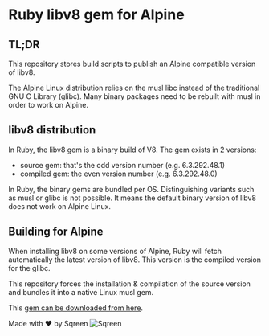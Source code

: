 # Ruby libv8 gem for Alpine

## TL;DR

This repository stores build scripts to publish an Alpine compatible version of libv8.

The Alpine Linux distribution relies on the musl libc instead of the
traditional GNU C Library (glibc). Many binary packages need to be rebuilt with
musl in order to work on Alpine.


## libv8 distribution

In Ruby, the libv8 gem is a binary build of V8. The gem exists in 2 versions:
 - source gem: that's the odd version number (e.g. 6.3.292.48.1)
 - compiled gem: the even version number (e.g. 6.3.292.48.0)

In Ruby, the binary gems are bundled per OS. Distinguishing variants such as
musl or glibc is not possible. It means the default binary version of libv8
does not work on Alpine Linux.


## Building for Alpine

When installing libv8 on some versions of Alpine, Ruby will fetch automatically
the latest version of libv8. This version is the compiled version for the glibc.

This repository forces the installation & compilation of the source version and
bundles it into a native Linux musl gem.

This [gem can be downloaded from here](https://download.sqreen.io/ruby/alpine/).



Made with :heart: by Sqreen
![Sqreen](https://s3-eu-west-1.amazonaws.com/sqreen-assets/npm/20171113/sqreen_horizontal_250.png)

